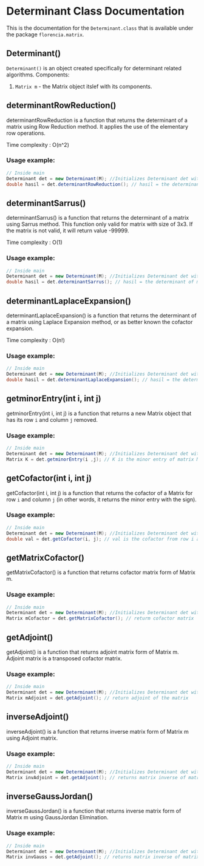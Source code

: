 # Determinant Class Documentation
This is the documentation for the `Determinant.class` that is available under the package `florencia.matrix`.

## Determinant()
`Determinant()` is an object created specifically for determinant related algorithms.
Components:
1. `Matrix m` - the Matrix object itslef with its components.

<!-- ## Determinant(Matrix M)
The `Determinant(Matrix M)` object is the fundamental object that supports this program; this object made all the algorithms created here possible with ease.

### Usage example:
```java
// Inside main
Matrix m = new Matrix();
m.makeMatrix(3, 5); // Initializes an array with size 3x5 
```-->

## determinantRowReduction()
determinantRowReduction is a function that returns the determinant of a matrix using Row Reduction method. It applies the use of the elementary row operations.

Time complexity : O(n^2)

### Usage example:
```java
// Inside main
Determinant det = new Determinant(M); //Initializes Determinant det with Matrix M 
double hasil = det.determinantRowReduction(); // hasil = the determinant of matrix M
```

## determinantSarrus()
determinantSarrus() is a function that returns the determinant of a matrix using Sarrus method. This function only valid for matrix with size of 3x3. If the matrix is not valid, it will return value -99999.

Time complexity : O(1)

### Usage example:
```java
// Inside main
Determinant det = new Determinant(M); //Initializes Determinant det with Matrix M 
double hasil = det.determinantSarrus(); // hasil = the determinant of matrix M
```

## determinantLaplaceExpansion()
determinantLaplaceExpansion() is a function that returns the determinant of a matrix using Laplace Expansion method, or as better known the cofactor expansion. 

Time complexity : O(n!)

### Usage example:
```java
// Inside main
Determinant det = new Determinant(M); //Initializes Determinant det with Matrix M 
double hasil = det.determinantLaplaceExpansion(); // hasil = the determinant of matrix M
```

## getminorEntry(int i, int j)
getminorEntry(int i, int j) is a function that returns a new Matrix object that has its row `i` and column `j` removed. 

### Usage example:
```java
// Inside main
Determinant det = new Determinant(M); //Initializes Determinant det with Matrix M 
Matrix K = det.getminorEntry(i ,j); // K is the minor entry of matrix M without row i and column j
```

## getCofactor(int i, int j)
getCofactor(int i, int j) is a function that returns the cofactor of a Matrix for row `i` and column `j` (in other words, it returns the minor entry with the sign).

### Usage example:
```java
// Inside main
Determinant det = new Determinant(M); //Initializes Determinant det with Matrix M 
double val = det.getCofactor(i, j); // val is the cofactor from row i and column j from matrix m.
```

## getMatrixCofactor()
getMatrixCofactor() is a function that returns cofactor matrix form of Matrix m.

### Usage example:
```java
// Inside main
Determinant det = new Determinant(M); //Initializes Determinant det with Matrix M 
Matrix mCofactor = det.getMatrixCofactor(); // returm cofactor matrix
```

## getAdjoint()
getAdjoint() is a function that returns adjoint matrix form of Matrix m. Adjoint matrix is a transposed cofactor matrix.

### Usage example:
```java
// Inside main
Determinant det = new Determinant(M); //Initializes Determinant det with Matrix M 
Matrix mAdjoint = det.getAdjoint(); // return adjoint of the matrix
```

## inverseAdjoint()
inverseAdjoint() is a function that returns inverse matrix form of Matrix m using Adjoint matrix.

### Usage example:
```java
// Inside main
Determinant det = new Determinant(M); //Initializes Determinant det with Matrix M 
Matrix invAdjoint = det.getAdjoint(); // returns matrix inverse of matrix M
```

## inverseGaussJordan()
inverseGaussJordan() is a function that returns inverse matrix form of Matrix m using GaussJordan Elimination.

### Usage example:
```java
// Inside main
Determinant det = new Determinant(M); //Initializes Determinant det with Matrix M 
Matrix invGauss = det.getAdjoint(); // returns matrix inverse of matrix M
```